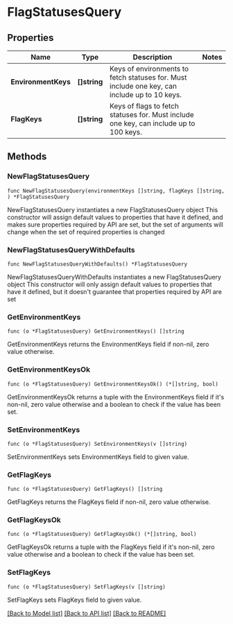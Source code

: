 # FlagStatusesQuery

## Properties

Name | Type | Description | Notes
------------ | ------------- | ------------- | -------------
**EnvironmentKeys** | **[]string** | Keys of environments to fetch statuses for. Must include one key, can include up to 10 keys. | 
**FlagKeys** | **[]string** | Keys of flags to fetch statuses for. Must include one key, can include up to 100 keys. | 

## Methods

### NewFlagStatusesQuery

`func NewFlagStatusesQuery(environmentKeys []string, flagKeys []string, ) *FlagStatusesQuery`

NewFlagStatusesQuery instantiates a new FlagStatusesQuery object
This constructor will assign default values to properties that have it defined,
and makes sure properties required by API are set, but the set of arguments
will change when the set of required properties is changed

### NewFlagStatusesQueryWithDefaults

`func NewFlagStatusesQueryWithDefaults() *FlagStatusesQuery`

NewFlagStatusesQueryWithDefaults instantiates a new FlagStatusesQuery object
This constructor will only assign default values to properties that have it defined,
but it doesn't guarantee that properties required by API are set

### GetEnvironmentKeys

`func (o *FlagStatusesQuery) GetEnvironmentKeys() []string`

GetEnvironmentKeys returns the EnvironmentKeys field if non-nil, zero value otherwise.

### GetEnvironmentKeysOk

`func (o *FlagStatusesQuery) GetEnvironmentKeysOk() (*[]string, bool)`

GetEnvironmentKeysOk returns a tuple with the EnvironmentKeys field if it's non-nil, zero value otherwise
and a boolean to check if the value has been set.

### SetEnvironmentKeys

`func (o *FlagStatusesQuery) SetEnvironmentKeys(v []string)`

SetEnvironmentKeys sets EnvironmentKeys field to given value.


### GetFlagKeys

`func (o *FlagStatusesQuery) GetFlagKeys() []string`

GetFlagKeys returns the FlagKeys field if non-nil, zero value otherwise.

### GetFlagKeysOk

`func (o *FlagStatusesQuery) GetFlagKeysOk() (*[]string, bool)`

GetFlagKeysOk returns a tuple with the FlagKeys field if it's non-nil, zero value otherwise
and a boolean to check if the value has been set.

### SetFlagKeys

`func (o *FlagStatusesQuery) SetFlagKeys(v []string)`

SetFlagKeys sets FlagKeys field to given value.



[[Back to Model list]](../README.md#documentation-for-models) [[Back to API list]](../README.md#documentation-for-api-endpoints) [[Back to README]](../README.md)


